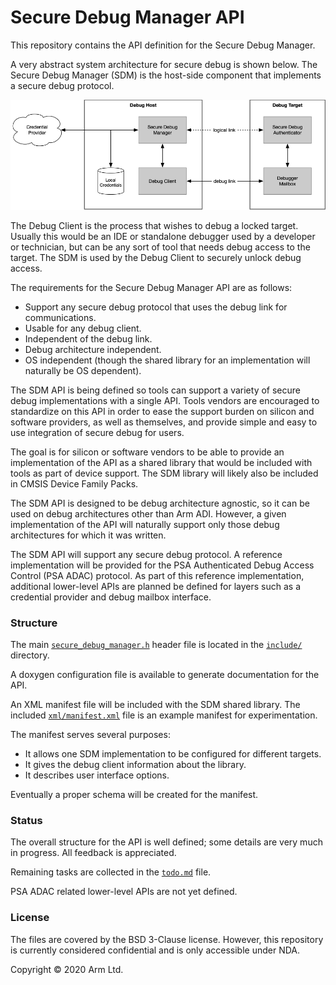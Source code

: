# Secure Debug Manager API

This repository contains the API definition for the Secure Debug Manager.

A very abstract system architecture for secure debug is shown below. The Secure Debug Manager (SDM)
is the host-side component that implements a secure debug protocol.

![](docs/generic_system_diagram.png)

The Debug Client is the process that wishes to debug a locked target. Usually this would be an IDE
or standalone debugger used by a developer or technician, but can be any sort of tool that needs
debug access to the target. The SDM is used by the Debug Client to securely unlock debug access.

The requirements for the Secure Debug Manager API are as follows:

- Support any secure debug protocol that uses the debug link for communications.
- Usable for any debug client.
- Independent of the debug link.
- Debug architecture independent.
- OS independent (though the shared library for an implementation will naturally be OS dependent).

The SDM API is being defined so tools can support a variety of secure debug implementations with a
single API. Tools vendors are encouraged to standardize on this API in order to ease the support
burden on silicon and software providers, as well as themselves, and provide simple and easy to use
integration of secure debug for users.

The goal is for silicon or software vendors to be able to provide an implementation of the API as a
shared library that would be included with tools as part of device support. The SDM library will
likely also be included in CMSIS Device Family Packs.

The SDM API is designed to be debug architecture agnostic, so it can be used on debug architectures
other than Arm ADI. However, a given implementation of the API will naturally support only those
debug architectures for which it was written.

The SDM API will support any secure debug protocol. A reference implementation will be provided for
the PSA Authenticated Debug Access Control (PSA ADAC) protocol. As part of this reference
implementation, additional lower-level APIs are planned be defined for layers such as a credential
provider and debug mailbox interface.

### Structure

The main [`secure_debug_manager.h`](include/secure_debug_manager.h) header file is located in the
[`include/`](include) directory.

A doxygen configuration file is available to generate documentation for the API.

An XML manifest file will be included with the SDM shared library. The included
[`xml/manifest.xml`](xml/manifest.xml) file is an example manifest for experimentation.

The manifest serves several purposes:

- It allows one SDM implementation to be configured for different targets.
- It gives the debug client information about the library.
- It describes user interface options.

Eventually a proper schema will be created for the manifest.

### Status

The overall structure for the API is well defined; some details are very much in progress. All
feedback is appreciated.

Remaining tasks are collected in the [`todo.md`](todo.md) file.

PSA ADAC related lower-level APIs are not yet defined.

### License

The files are covered by the BSD 3-Clause license. However, this repository is currently considered
confidential and is only accessible under NDA.

Copyright © 2020 Arm Ltd.
